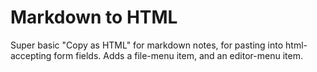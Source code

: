# Markdown to HTML

Super basic "Copy as HTML" for markdown notes, for pasting into html-accepting form fields. Adds a file-menu item, and an editor-menu item.